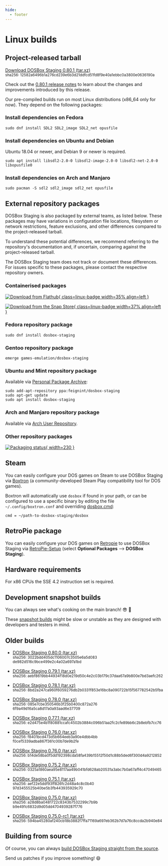```yaml
---
hide:
  - footer
---
```


# Linux builds

## Project-released tarball

[Download DOSBox Staging 0.80.1 (tar.xz)][0_80_1]
<br>
<small>
sha256: 12582a6496b1a276cd239e6b3d21ddfc<wbr>d51fd8f9e40a1ebbc0a3800e0636190a
</small>

Check out the [0.80.1 release notes](release-notes/0.80.1.md) to learn
about the changes and improvements introduced by this release.

Our pre-compiled builds run on most Linux distributions (x86\_64 only
for now). They depend on the following packages:

### Install dependencies on Fedora

    sudo dnf install SDL2 SDL2_image SDL2_net opusfile

### Install dependencies on Ubuntu and Debian

Ubuntu 18.04 or newer, and Debian 9 or newer is required.

    sudo apt install libsdl2-2.0-0 libsdl2-image-2.0-0 libsdl2-net-2.0-0 libopusfile0

### Install dependencies on Arch and Manjaro

    sudo pacman -S sdl2 sdl2_image sdl2_net opusfile


## External repository packages

DOSBox Staging is also packaged by external teams, as listed below.
These packages may have variations in configuration file locations,
filesystem or network restrictions, feature exclusions, and other
differences compared to the project-released tarball.

To understand these potential differences, we recommend referring to the
repository's documentation and, if uncertain, comparing against the
project-released tarball.

The DOSBox Staging team does not track or document these differences.
For issues specific to these packages, please contact the respective
repository owners.

### Containerised packages

[![Download from Flathub](https://flathub.org/assets/badges/flathub-badge-en.png){ class=linux-badge width=35% align=left }][flathub]

[![Download from the Snap Store](https://snapcraft.io/static/images/badges/en/snap-store-black.svg){ class=linux-badge width=37% align=left }][snapstore]

[flathub]:https://flathub.org/apps/details/io.github.dosbox-staging
[snapstore]:https://snapcraft.io/dosbox-staging


### Fedora repository package

    sudo dnf install dosbox-staging

### Gentoo repository package

    emerge games-emulation/dosbox-staging

### Ubuntu and Mint repository package

Available via [Personal Package Archive](https://launchpad.net/~feignint/+archive/ubuntu/dosbox-staging):

    sudo add-apt-repository ppa:feignint/dosbox-staging
    sudo apt-get update
    sudo apt install dosbox-staging

### Arch and Manjaro repository package

Available via [Arch User Repository](https://aur.archlinux.org/packages/dosbox-staging).

### Other repository packages

[![Packaging status](https://repology.org/badge/vertical-allrepos/dosbox-staging.svg){ width=230 }][other-repos]

[other-repos]:https://repology.org/project/dosbox-staging/versions

## Steam

You can easily configure your DOS games on Steam to use DOSBox Staging via
[Boxtron](https://github.com/dreamer/boxtron) (a community-developed
Steam Play compatibility tool for DOS games).

Boxtron will automatically use `dosbox` if found in your path, or can be
configured to use a specific binary by editing the file
`~/.config/boxtron.conf` and overriding [dosbox.cmd][boxtron-conf]:

    cmd = ~/path-to-dosbox-staging/dosbox

[boxtron-conf]:https://github.com/dreamer/boxtron/wiki/Configuration#dosboxcmd

## RetroPie package

You can easily configure your DOS games on
[Retropie](https://retropie.org.uk/) to use DOSBox Staging via
[RetroPie-Setup](https://github.com/RetroPie/RetroPie-Setup) (select
**Optional Packages** --> **DOSBox Staging**).

## Hardware requirements

For x86 CPUs the SSE 4.2 instruction set is required.

## Development snapshot builds

You can always see what's cooking on the main branch! :sunglasses: :beer:

These [snapshot builds](development-builds.md) might be slow or unstable as they
are designed with developers and testers in mind.


## Older builds

- [DOSBox Staging 0.80.0 (tar.xz)][0_80_0]
  <br>
  <small>
  sha256: 3022bdd405dc1106007c3505e6a5d083<wbr>de982d516c9bce499e2c4a02a697a1bd
  </small>

- [DOSBox Staging 0.79.1 (tar.xz)][0_79_1]
  <br>
  <small>
  sha256: aebf8619bb44934f18d0e219d50c4e2c<wbr>03b179c37daa67a9b800e7bd3aefc262
  </small>

- [DOSBox Staging 0.78.1 (tar.xz)][0_78_1]
  <br>
  <small>
  sha256: 8bd2a247ca960f6059276db2b0331f85<wbr>3e16bc8a090722b15f567782542b5fba
  </small>

- [DOSBox Staging 0.78.0 (tar.xz)][0_78_0]
  <br>
  <small>
  sha256: 085e7cbe350546b3f25b0400c872a276<wbr>6f9a49d16a5ca8d17a0a93aad6e37709
  </small>

- [DOSBox Staging 0.77.1 (tar.xz)][0_77_1]
  <br>
  <small>
  sha256: e2d475e4b1f80881ccafc4502b3884c0<wbr>96b51aa2fc2cfe89bb6c2b8ebfb7cc76
  </small>

- [DOSBox Staging 0.76.0 (tar.xz)][0_77_0]
  <br>
  <small>
  sha256: f8401bcd473d5b664eeb3a90e4dbb4bb<wbr>f0cef5339adba867f361c00b7de9b2fe
  </small>

- [DOSBox Staging 0.76.0 (tar.xz)][0_76_0]
  <br>
  <small>
  sha256: b14de58ba0f5dd192398cda58fa439b1<wbr>5512f50d1c88b5ded6f300d4a9212852
  </small>

- [DOSBox Staging 0.75.2 (tar.xz)][0_75_2]
  <br>
  <small>
  sha256: 0325a1860aea95e8117aa49b041bfd62<wbr>8ab20531a3abc7b0a67aff4c47049465
  </small>

- [DOSBox Staging 0.75.1 (tar.xz)][0_75_1]
  <br>
  <small>
  sha256: aef22e5ddf93ff826fc2d48a4c8c0b40<wbr>97d3455525b40be5b3fb443935929c70
  </small>

- [DOSBox Staging 0.75.0 (tar.xz)][0_75_0]
  <br>
  <small>
  sha256: a28d8ba0481722c8343b7532299c7b9b<wbr>b9e491c6832d9d05dd4704939287f776
  </small>

- [DOSBox Staging 0.75.0-rc1 (tar.xz)][0_75_0_rc1]
  <br>
  <small>
  sha256: 594ba45280af240cb18b3882f7ffa711<wbr>69a697eb362b7d7a76c8ccda2b940e84
  </small>

[0_80_1]: https://github.com/dosbox-staging/dosbox-staging/releases/download/v0.80.1/dosbox-staging-linux-v0.80.1.tar.xz
[0_80_0]: https://github.com/dosbox-staging/dosbox-staging/releases/download/v0.80.0/dosbox-staging-linux-v0.80.0.tar.xz
[0_79_1]: https://github.com/dosbox-staging/dosbox-staging/releases/download/v0.79.1/dosbox-staging-linux-v0.79.1.tar.xz
[0_78_1]: https://github.com/dosbox-staging/dosbox-staging/releases/download/v0.78.1/dosbox-staging-linux-v0.78.1.tar.xz
[0_78_0]: https://github.com/dosbox-staging/dosbox-staging/releases/download/v0.78.0/dosbox-staging-linux-v0.78.0.tar.xz
[0_77_1]: https://github.com/dosbox-staging/dosbox-staging/releases/download/v0.77.1/dosbox-staging-linux-v0.77.1.tar.xz
[0_77_0]: https://github.com/dosbox-staging/dosbox-staging/releases/download/v0.77.0/dosbox-staging-linux-v0.77.0.tar.xz
[0_76_0]: https://github.com/dosbox-staging/dosbox-staging/releases/download/v0.76.0/dosbox-staging-linux-v0.76.0.tar.xz
[0_75_2]: https://github.com/dosbox-staging/dosbox-staging/releases/download/v0.75.2/dosbox-staging-linux-v0.75.2.tar.xz
[0_75_1]: https://github.com/dosbox-staging/dosbox-staging/releases/download/v0.75.1/dosbox-staging-linux-v0.75.1.tar.xz
[0_75_0]: https://github.com/dosbox-staging/dosbox-staging/releases/download/v0.75.0/dosbox-staging-linux-v0.75.0.tar.xz
[0_75_0_rc1]: https://github.com/dosbox-staging/dosbox-staging/releases/download/v0.75.0-rc1/dosbox-staging-linux-v0.75.0-rc1.tar.xz

## Building from source

Of course, you can always [build DOSBox Staging straight from the source][1].

Send us patches if you improve something! :smile:

[1]:https://github.com/dosbox-staging/dosbox-staging

